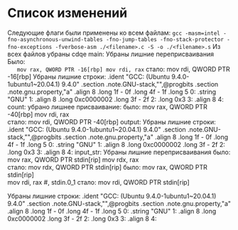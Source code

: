 # Список изменений
Следующие флаги были применены ко всем файлам:
`gcc -masm=intel -fno-asynchronous-unwind-tables -fno-jump-tables -fno-stack-protector -fno-exceptions -fverbose-asm ./<filename>.c -S -o ./<filename>.s`
Из всех файлов убраны cdqe
main:
Убраны лишние переприсваивания
Было:
<br>`	mov	rax, QWORD PTR -16[rbp]
	mov	rdi, rax`
стало:
mov rdi, QWORD PTR -16[rbp]
Убраны лишние строки:
	.ident	"GCC: (Ubuntu 9.4.0-1ubuntu1~20.04.1) 9.4.0"
	.section	.note.GNU-stack,"",@progbits
	.section	.note.gnu.property,"a"
	.align 8
	.long	 1f - 0f
	.long	 4f - 1f
	.long	 5
0:
	.string	 "GNU"
1:
	.align 8
	.long	 0xc0000002
	.long	 3f - 2f
2:
	.long	 0x3
3:
	.align 8
4:
count:
убрано лишнее присваивание:
было:
mov	rax, QWORD PTR -40[rbp]
mov	rdi, rax	
стало:
mov rdi, QWORD PTR -40[rbp]
output:
Убраны лишние строки:
	.ident	"GCC: (Ubuntu 9.4.0-1ubuntu1~20.04.1) 9.4.0"
	.section	.note.GNU-stack,"",@progbits
	.section	.note.gnu.property,"a"
	.align 8
	.long	 1f - 0f
	.long	 4f - 1f
	.long	 5
0:
	.string	 "GNU"
1:
	.align 8
	.long	 0xc0000002
	.long	 3f - 2f
2:
	.long	 0x3
3:
	.align 8
4:
input_str:
Убраны лишние переприсваивания
было:
mov	rax, QWORD PTR stdin[rip]
mov	rdx, rax	
стало:
mov rdx, QWORD PTR stdin[rip]
было:
mov	rax, QWORD PTR stdin[rip]	
mov	rdi, rax	#, stdin.0_1
стало:
mov rdi, QWORD PTR stdin[rip]

Убраны лишние строки:
	.ident	"GCC: (Ubuntu 9.4.0-1ubuntu1~20.04.1) 9.4.0"
	.section	.note.GNU-stack,"",@progbits
	.section	.note.gnu.property,"a"
	.align 8
	.long	 1f - 0f
	.long	 4f - 1f
	.long	 5
0:
	.string	 "GNU"
1:
	.align 8
	.long	 0xc0000002
	.long	 3f - 2f
2:
	.long	 0x3
3:
	.align 8
4:
